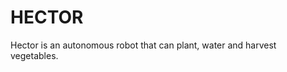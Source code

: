 # HECTOR
Hector is an autonomous robot that can plant, water and harvest vegetables.

[image1]: hector\static\images\hector_logo.png "Robot"